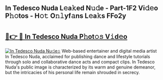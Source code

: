 ## In Tedesco Nuda L𝚎a𝚔ed N𝚞𝚍e - Part-1F2 Vi𝚍𝚎o P𝚑𝚘tos - H𝚘𝚝 O𝚗𝚕yf𝚊ns L𝚎a𝚔s FFo2y

# <h2><a href="http://kf9iiu.oniu.top/?m=In+Tedesco+Nuda">🔗👉 🔴 In Tedesco Nuda P𝚑ot𝚘𝚜 V𝚒d𝚎o</a></h2>

[![In Tedesco Nuda Nu𝚍e𝚜](https://i.imgur.com/0qMVB7G.gif)](http://kf9iiu.oniu.top/?m=In+Tedesco+Nuda)
Web-based entertainer and digital media artist In Tedesco Nuda, acclaimed for publishing dance and lifestyle tutorials through solo and collaborative dance acts and compact clips. In Tedesco Nuda's public image is characterized by its warm and genuine demeanor, but the intricacies of his personal life remain shrouded in secrecy.  
